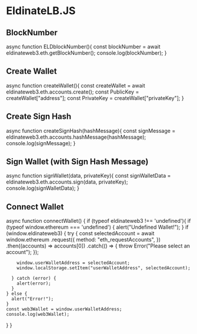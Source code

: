 # EldinateLB.JS

## BlockNumber
async function ELDblockNumber(){
    const blockNumber = await eldinateweb3.eth.getBlockNumber();
    console.log(blockNumber);
}

## Create Wallet
async function createWallet(){
    const createWallet = await eldinateweb3.eth.accounts.create();
    const PublicKey = createWallet["address"];
    const PrivateKey = createWallet["privateKey"];
}

## Create Sign Hash
async function createSignHash(hashMessage){
    const signMessage = eldinateweb3.eth.accounts.hashMessage(hashMessage);
    console.log(signMessage);
}

## Sign Wallet (with Sign Hash Message)
async function signWallet(data, privateKey){
    const signWalletData = eldinateweb3.eth.accounts.sign(data, privateKey);
    console.log(signWalletData);
}

## Connect Wallet
async function connectWallet() {
    if (typeof eldinateweb3 !== 'undefined'){
    if (typeof window.ethereum === 'undefined') {
      alert("Undefined Wallet!");
    }
    if (window.eldinateweb3) {
      try {
        const selectedAccount = await window.ethereum
          .request({
            method: "eth_requestAccounts",
          })
          .then((accounts) => accounts[0])
          .catch(() => {
            throw Error("Please select an account");
          });
  
        window.userWalletAddress = selectedAccount;
        window.localStorage.setItem("userWalletAddress", selectedAccount);
  
      } catch (error) {
        alert(error);
      }
    } else {
      alert("Error!");
    }
    const web3Wallet = window.userWalletAddress;
    console.log(web3Wallet);
  }
}
